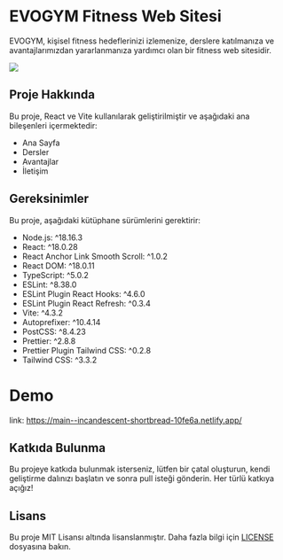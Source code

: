 # EVOGYM Fitness Web Sitesi

EVOGYM, kişisel fitness hedeflerinizi izlemenize, derslere katılmanıza ve avantajlarımızdan yararlanmanıza yardımcı olan bir fitness web sitesidir.

<img src="https://github.com/seyemr/GYMWEBS-TE/assets/124307932/a9271ee5-daed-44be-8695-9e70e77b7252"/>

## Proje Hakkında

Bu proje, React ve Vite kullanılarak geliştirilmiştir ve aşağıdaki ana bileşenleri içermektedir:

- Ana Sayfa
- Dersler
- Avantajlar
- İletişim

## Gereksinimler

Bu proje, aşağıdaki kütüphane sürümlerini gerektirir:

- Node.js: ^18.16.3
- React: ^18.0.28
- React Anchor Link Smooth Scroll: ^1.0.2
- React DOM: ^18.0.11
- TypeScript: ^5.0.2
- ESLint: ^8.38.0
- ESLint Plugin React Hooks: ^4.6.0
- ESLint Plugin React Refresh: ^0.3.4
- Vite: ^4.3.2
- Autoprefixer: ^10.4.14
- PostCSS: ^8.4.23
- Prettier: ^2.8.8
- Prettier Plugin Tailwind CSS: ^0.2.8
- Tailwind CSS: ^3.3.2

# Demo
link: https://main--incandescent-shortbread-10fe6a.netlify.app/

## Katkıda Bulunma

Bu projeye katkıda bulunmak isterseniz, lütfen bir çatal oluşturun, kendi geliştirme dalınızı başlatın ve sonra pull isteği gönderin. Her türlü katkıya açığız!

## Lisans

Bu proje MIT Lisansı altında lisanslanmıştır. Daha fazla bilgi için [LICENSE](LICENSE) dosyasına bakın.
